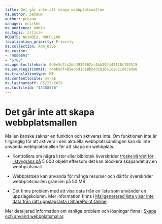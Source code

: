 ```yaml
---
title: Det går inte att skapa webbplatsmallen
ms.author: pebaum
author: pebaum
manager: mnirkhe
ms.audience: Admin
ms.topic: article
ROBOTS: NOINDEX, NOFOLLOW
localization_priority: Priority
ms.collection: Adm_O365
ms.custom:
- "9000094"
- "5708"
ms.openlocfilehash: 0b5e5d7cc2ddd939562ac6bb392441120c703515
ms.sourcegitcommit: c46b8df485edbd13e8bb4d1b2ba1c2821ddc9da0
ms.translationtype: MT
ms.contentlocale: sv-SE
ms.lasthandoff: 05/23/2020
ms.locfileid: "44358576"
---
```

# <a name="site-template-cannot-be-created"></a>Det går inte att skapa webbplatsmallen

Mallen kanske saknar en funktion och aktiveras inte. Om funktionen inte är tillgänglig för att aktivera i den aktuella webbplatssamlingen kan du inte använda webbplatsmallen för att skapa en webbplats.

- Kontrollera om några listor eller bibliotek överskrider [tröskelvärdet för listvygräns på](https://support.office.com/article/Manage-large-lists-and-libraries-in-SharePoint-B8588DAE-9387-48C2-9248-C24122F07C59) 5 000 objekt eftersom det kan blockera skapandet av en webbplatsmall.

- Webbplatsen kan använda för många resurser och därför överskrider webbplatsmallen gränsen på 50 MB.

- Det finns problem med att visa data från en lista som använder en uppslagskolumn. Mer information finns i [Mallgenererad lista visar inte data från rätt uppslagslista i SharePoint Online](https://docs.microsoft.com/sharepoint/support/lists-and-libraries/template-generated-list-incorrect-data).

Mer detaljerad information om vanliga problem och lösningar finns i [Skapa och använd webbplatsmallar](https://support.office.com/article/Create-and-use-site-templates-60371B0F-00E0-4C49-A844-34759EBDD989).
